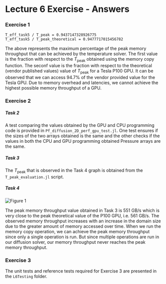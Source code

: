# Lecture 6 Exercise - Answers

### Exercise 1

```
T_eff_task5 / T_peak = 0.9437147328926775
T_eff_task5 / T_peak_theoretical = 0.9477717015456782
```

The above represents the maximum percentage of the peak memory throughput that can be achieved by the temperature solver. The first value is the fraction with respect to the $T_{\text{peak}}$ obtained using the memory copy function. The seconf value is the fraction with respect to the theoretical (vendor published values) value of $T_{\text{peak}}$ for a Tesla P100 GPU. It can be observed that we can access 94.7% of the vendor provided value for the Tesla GPU. Due to memory overhead and latencies, we cannot achieve the highest possible memory throughput of a GPU.

### Exercise 2

##### Task 2
A test comparing the values obtained by the GPU and CPU programming code is provided in `Pf_diffusion_2D_perf_gpu_test.jl`. One test ensures if the sizes of the two arrays obtained is the same and the other checks if the values in both the CPU and GPU programming obtained Pressure arrays are the same.

##### Task 3
The $T_{\text{peak}}$ that is observed in the Task 4 graph is obtained from the `T_peak_evaluation.jl` script.

##### Task 4

![Figure 1](../docs/diffusion_ex_2_task_4.png)

The peak memory throughput value obtained in Task 3 is 551 GB/s which is very close to the peak theoretical value of the P100 GPU, i.e. 561 GB/s. The observed memory throughput increases with an increase in the domain size due to the greater amount of memory accessed over time. When we run the memory copy operation, we can achieve the peak memory throughput since only a single operation is run. But since multiple operations are run in our diffusion solver, our memory throughput never reaches the peak memory throughput.

### Exercise 3

The unit tests and reference tests required for Exercise 3 are presented in the `L6Testing` folder.